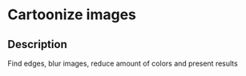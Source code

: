 # Cartoonize images

## Description
Find edges, blur images, reduce amount of colors and present results